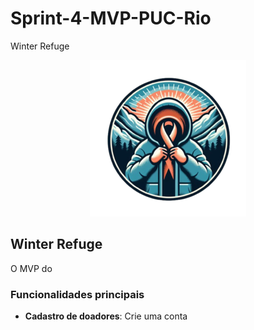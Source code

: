 # Sprint-4-MVP-PUC-Rio
Winter Refuge

<p align="center">
  <img src="image/Winter_Refuge_Logo.png" alt="Logo do Winter Refuge">
</p>


## Winter Refuge

O MVP do 

### Funcionalidades principais
- **Cadastro de doadores**: Crie uma conta 
